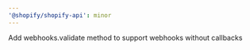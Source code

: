 ```yaml
---
'@shopify/shopify-api': minor
---
```


Add webhooks.validate method to support webhooks without callbacks

